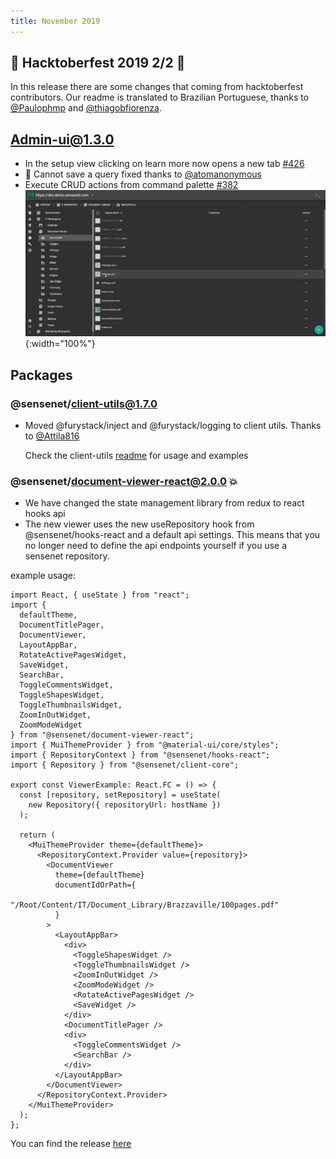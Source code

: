 ```yaml
---
title: November 2019
---
```


## 🎃 Hacktoberfest 2019 2/2 🎃

In this release there are some changes that coming from hacktoberfest contributors. Our readme is translated to Brazilian Portuguese, thanks to [@Paulophmp](https://github.com/Paulophmp) and [@thiagobfiorenza](https://github.com/thiagobfiorenza).

## Admin-ui@1.3.0

- In the setup view clicking on learn more now opens a new tab [#426](https://github.com/sensenet/sn-client/issues/426)
- 🐛 Cannot save a query fixed thanks to [@atomanonymous](https://github.com/atomanonymous)
- Execute CRUD actions from command palette [#382](https://github.com/SenseNet/sn-client/issues/382)
  ![Load action](/img/posts/load.gif "Load action"){:width="100%"}

## Packages

### @sensenet/client-utils@1.7.0

- Moved @furystack/inject and @furystack/logging to client utils. Thanks to [@Attila816](https://github.com/Attila816)

  Check the client-utils [readme](https://github.com/SenseNet/sn-client/tree/develop/packages/sn-client-utils) for usage and examples

### @sensenet/document-viewer-react@2.0.0 💥

- We have changed the state management library from redux to react hooks api
- The new viewer uses the new useRepository hook from @sensenet/hooks-react and a default api settings. This means that you no longer need to define the api endpoints yourself if you use a sensenet repository.

example usage:

```tsx
import React, { useState } from "react";
import {
  defaultTheme,
  DocumentTitlePager,
  DocumentViewer,
  LayoutAppBar,
  RotateActivePagesWidget,
  SaveWidget,
  SearchBar,
  ToggleCommentsWidget,
  ToggleShapesWidget,
  ToggleThumbnailsWidget,
  ZoomInOutWidget,
  ZoomModeWidget
} from "@sensenet/document-viewer-react";
import { MuiThemeProvider } from "@material-ui/core/styles";
import { RepositoryContext } from "@sensenet/hooks-react";
import { Repository } from "@sensenet/client-core";

export const ViewerExample: React.FC = () => {
  const [repository, setRepository] = useState(
    new Repository({ repositoryUrl: hostName })
  );

  return (
    <MuiThemeProvider theme={defaultTheme}>
      <RepositoryContext.Provider value={repository}>
        <DocumentViewer
          theme={defaultTheme}
          documentIdOrPath={
            "/Root/Content/IT/Document_Library/Brazzaville/100pages.pdf"
          }
        >
          <LayoutAppBar>
            <div>
              <ToggleShapesWidget />
              <ToggleThumbnailsWidget />
              <ZoomInOutWidget />
              <ZoomModeWidget />
              <RotateActivePagesWidget />
              <SaveWidget />
            </div>
            <DocumentTitlePager />
            <div>
              <ToggleCommentsWidget />
              <SearchBar />
            </div>
          </LayoutAppBar>
        </DocumentViewer>
      </RepositoryContext.Provider>
    </MuiThemeProvider>
  );
};
```

You can find the release [here](https://github.com/SenseNet/sn-client/releases/tag/2019-11-13)
